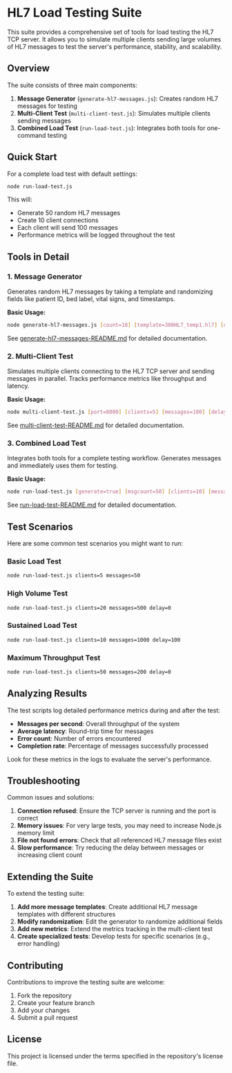 # HL7 Load Testing Suite

This suite provides a comprehensive set of tools for load testing the HL7 TCP server. It allows you to simulate multiple clients sending large volumes of HL7 messages to test the server's performance, stability, and scalability.

## Overview

The suite consists of three main components:

1. **Message Generator** (`generate-hl7-messages.js`): Creates random HL7 messages for testing
2. **Multi-Client Test** (`multi-client-test.js`): Simulates multiple clients sending messages
3. **Combined Load Test** (`run-load-test.js`): Integrates both tools for one-command testing

## Quick Start

For a complete load test with default settings:

```bash
node run-load-test.js
```

This will:
- Generate 50 random HL7 messages
- Create 10 client connections
- Each client will send 100 messages
- Performance metrics will be logged throughout the test

## Tools in Detail

### 1. Message Generator

Generates random HL7 messages by taking a template and randomizing fields like patient ID, bed label, vital signs, and timestamps.

**Basic Usage:**
```bash
node generate-hl7-messages.js [count=10] [template=300HL7_temp1.hl7] [output=./generated-messages]
```

See [generate-hl7-messages-README.md](generate-hl7-messages-README.md) for detailed documentation.

### 2. Multi-Client Test

Simulates multiple clients connecting to the HL7 TCP server and sending messages in parallel. Tracks performance metrics like throughput and latency.

**Basic Usage:**
```bash
node multi-client-test.js [port=8080] [clients=5] [messages=100] [delay=10]
```

See [multi-client-test-README.md](multi-client-test-README.md) for detailed documentation.

### 3. Combined Load Test

Integrates both tools for a complete testing workflow. Generates messages and immediately uses them for testing.

**Basic Usage:**
```bash
node run-load-test.js [generate=true] [msgcount=50] [clients=10] [messages=100]
```

See [run-load-test-README.md](run-load-test-README.md) for detailed documentation.

## Test Scenarios

Here are some common test scenarios you might want to run:

### Basic Load Test
```bash
node run-load-test.js clients=5 messages=50
```

### High Volume Test
```bash
node run-load-test.js clients=20 messages=500 delay=0
```

### Sustained Load Test
```bash
node run-load-test.js clients=10 messages=1000 delay=100
```

### Maximum Throughput Test
```bash
node run-load-test.js clients=50 messages=200 delay=0
```

## Analyzing Results

The test scripts log detailed performance metrics during and after the test:

- **Messages per second**: Overall throughput of the system
- **Average latency**: Round-trip time for messages
- **Error count**: Number of errors encountered
- **Completion rate**: Percentage of messages successfully processed

Look for these metrics in the logs to evaluate the server's performance.

## Troubleshooting

Common issues and solutions:

1. **Connection refused**: Ensure the TCP server is running and the port is correct
2. **Memory issues**: For very large tests, you may need to increase Node.js memory limit
3. **File not found errors**: Check that all referenced HL7 message files exist
4. **Slow performance**: Try reducing the delay between messages or increasing client count

## Extending the Suite

To extend the testing suite:

1. **Add more message templates**: Create additional HL7 message templates with different structures
2. **Modify randomization**: Edit the generator to randomize additional fields
3. **Add new metrics**: Extend the metrics tracking in the multi-client test
4. **Create specialized tests**: Develop tests for specific scenarios (e.g., error handling)

## Contributing

Contributions to improve the testing suite are welcome:

1. Fork the repository
2. Create your feature branch
3. Add your changes
4. Submit a pull request

## License

This project is licensed under the terms specified in the repository's license file.